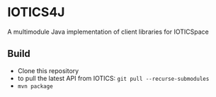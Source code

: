 # IOTICS4J

A multimodule Java implementation of client libraries for IOTICSpace

## Build

* Clone this repository
* to pull the latest API from IOTICS: `git pull --recurse-submodules`
* `mvn package`